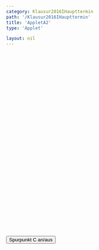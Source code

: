 ```yaml
---
category: Klausur2016IHaupttermin
path: '/Klausur2016IHaupttermin'
title: 'AppletA2'
type: 'Applet'

layout: nil
---
```

<script type="text/javascript" src="https://cdnjs.cloudflare.com/ajax/libs/jsxgraph/0.99.7/jsxgraphcore.js"></script>
<link type="text/css" href="https://cdnjs.cloudflare.com/ajax/libs/jsxgraph/0.99.6/jsxgraph.css"><link rel="stylesheet" type="text/css" href="//cdnjs.cloudflare.com/ajax/libs/jsxgraph/0.99.7/jsxgraph.css" />
<div id="0bda97f0-45bc-4afd-9a97-3e47ae40269b" class="jxgbox" style="width:500px; height:500px">
<script type="text/javascript">
var tracestate = false;
var board = JXG.JSXGraph.initBoard('0bda97f0-45bc-4afd-9a97-3e47ae40269b', {
                boundingbox: [-7, 6, 5, -4],
                axis: true
            });

var f = function(x){return (10/((x + 3)*(x+3))) - 2.5;};
var GF = board.create('functiongraph', [f,
-7, 5], {name: 'f_1', withLabel: true}
);

var GF_vis = board.create('functiongraph', [f,
-1, 5], {visible: false}
);

var glider = board.create('glider', [GF], {name: 'A', color: 'orange', size:2, label:{fontsize:15}});

var f2 = function(x) {
return (-4/((x+3)*(x+3)))+1;
};

var GF2 = board.create('functiongraph',  [f2, -7, 5], {strokeColor: 'red', name: 'f_2' , withLabel:true,  fontColor: 'red', label:{fontsize:15}});

var M = board.create('point', [function() {return glider.X();}, function() {return f2(glider.X());}], {name: 'M', size:2, label:{fontsize:15}});

var C = board.create('point', [function() {return M.X() * 2 - glider.X();}, function() {return 2 * M.Y() - glider.Y();}], {name: 'C', trace: function(){return tracestate;}, size:2, label:{fontsize:15}});

var B = board.create('point', [function() {return M.X() - 2;}, function() {return M.Y();}], {name: 'B', size:2, label:{fontsize:15}});

var D = board.create('point', [function() {return M.X() + 2;}, function() {return M.Y();}], {name: 'D', size:2, label:{fontsize:15}});


var AB = board.create('segment', [glider, B], {strokeColor: 'green', strokeWidth:3});
var BC = board.create('segment', [B, C], {strokeColor: 'green', strokeWidth:3});
var CD = board.create('segment', [C, D], {strokeColor: 'green', strokeWidth:3});
var DA = board.create('segment', [D, glider], {strokeColor: 'green', strokeWidth:3});
var BD = board.create('segment', [B, D], {strokeColor: 'gray', strokeWidth: 2});
var AC = board.create('segment', [glider, C], {strokeColor: 'gray', strokeWidth: 2});


var l1 = board.create('text', [function(){ return 0.5 * (B.X() + M.X());}, function() {return M.Y() + 0.15;}, '2']);
var l2 = board.create('text', [function(){ return 0.5 * (D.X() + M.X());}, function() {return M.Y() + 0.15;}, '2']);




var coords = board.create('text', [0.2, 5.6, function(){return 'A(' +JXG.toFixed(glider.X(), 2) + ', ' + JXG.toFixed(glider.Y(), 2) + ')';}], {fixed: true, color: 'orange', fontsize: 18});

var getAC = function(){
	return Math.abs(glider.Y())+ 	Math.abs(C.Y());
}

var lAC = board.create('text', [0.2, 5, function() {return 'Länge von AC: ' + JXG.toFixed(getAC(), 2)}], {fixed: true, fontsize: 18, color: 'gray'});

var area = board.create('text', [0.2, 4.4, function() {return 'Flächeninhalt: ' + JXG.toFixed(getAC() * 4, 2)}], {fixed: true, fontsize: 18, color: 'green'});     

board.create('text', [-6, 5, "2016 I HT A2"], {fontsize:18});

function changestate(){
	if(tracestate)
		C.clearTrace();
		tracestate = false;
	else
		tracestate = true;
}
  
  </script>
  </div>
  <form><input type='button' value="Spurpunkt C an/aus" onClick="changestate();"></form>
